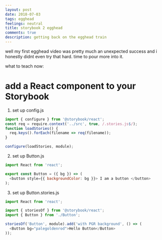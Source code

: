 ```yaml
---
layout: post
date: 2018-07-03
tags: egghead
feelings: neutral
title: storybook 2 egghead
comments: true
description: getting back on the egghead train
---
```


well my first egghead video was pretty much an unexpected success and i honestly didnt even try that hard. time to pour more into it.

what to teach now: 

# add a React component to your Storybook

1. set up config.js

```js
import { configure } from '@storybook/react';
const req = require.context('../src', true, /.stories.js$/);
function loadStories() {
  req.keys().forEach(filename => req(filename));
}

configure(loadStories, module);
```

2. set up Button.js

```js
import React from 'react';

export const Button = ({ bg }) => (
  <button style={{ backgroundColor: bg }}> I am a button </button>
);
```

3. set up Button.stories.js

```js
import React from 'react';

import { storiesOf } from '@storybook/react';
import { Button } from './Button';

storiesOf('Button', module).add('with PGR background', () => (
  <Button bg="palegoldenrod">Hello Button</Button>
));
```
